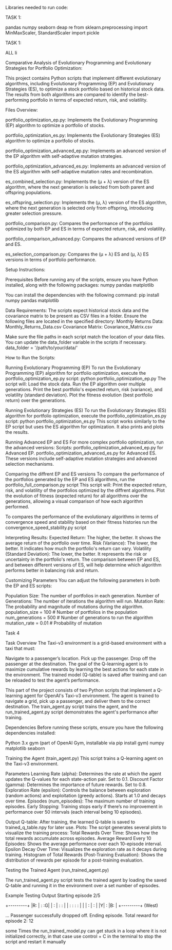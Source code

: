 Libraries needed to run code: 

TASK 1: 

pandas
numpy 
seaborn
deap
re
from sklearn.preprocessing import MinMaxScaler, StandardScaler
import pickle




TASK 1: 

ALL li





Comparative Analysis of Evolutionary Programming and Evolutionary Strategies for Portfolio Optimization:

This project contains Python scripts that implement different evolutionary algorithms, including Evolutionary Programming (EP) and Evolutionary Strategies (ES), to optimize a stock portfolio based on historical stock data. The results from both algorithms are compared to identify the best-performing portfolio in terms of expected return, risk, and volatility.

Files Overview:

portfolio_optimization_ep.py: Implements the Evolutionary Programming (EP) algorithm to optimize a portfolio of stocks.

portfolio_optimization_es.py: Implements the Evolutionary Strategies (ES) algorithm to optimize a portfolio of stocks.

portfolio_optimization_advanced_ep.py: Implements an advanced version of the EP algorithm with self-adaptive mutation strategies.

portfolio_optimization_advanced_es.py: Implements an advanced version of the ES algorithm with self-adaptive mutation rates and recombination.

es_combined_selection.py: Implements the (μ + λ) version of the ES algorithm, where the next generation is selected from both parent and offspring populations.

es_offspring_selection.py: Implements the (μ, λ) version of the ES algorithm, where the next generation is selected only from offspring, introducing greater selection pressure.

portfolio_comparison.py: Compares the performance of the portfolios optimized by both EP and ES in terms of expected return, risk, and volatility.

portfolio_comparison_advanced.py: Compares the advanced versions of EP and ES.

es_selection_comparison.py: Compares the (μ + λ) ES and (μ, λ) ES versions in terms of portfolio performance.

Setup Instructions:

Prerequisites
Before running any of the scripts, ensure you have Python installed, along with the following packages:
numpy
pandas
matplotlib

You can install the dependencies with the following command:
pip install numpy pandas matplotlib

Data Requirements:
The scripts expect historical stock data and the covariance matrix to be present as CSV files in a folder. Ensure the following files are located in the specified directory:
Monthly Returns Data: Monthly_Returns_Data.csv
Covariance Matrix: Covariance_Matrix.csv

Make sure the file paths in each script match the location of your data files. You can update the data_folder variable in the scripts if necessary.
data_folder = '/path/to/your/data/'

How to Run the Scripts:

Running Evolutionary Programming (EP)
To run the Evolutionary Programming (EP) algorithm for portfolio optimization, execute the portfolio_optimization_ep.py script: python portfolio_optimization_ep.py
The script will:
Load the stock data.
Run the EP algorithm over multiple generations.
Print the best portfolio's expected return, risk (variance), and volatility (standard deviation).
Plot the fitness evolution (best portfolio return) over the generations.


Running Evolutionary Strategies (ES)
To run the Evolutionary Strategies (ES) algorithm for portfolio optimization, execute the portfolio_optimization_es.py 
script: python portfolio_optimization_es.py
This script works similarly to the EP script but uses the ES algorithm for optimization. It also prints and plots the results.

Running Advanced EP and ES
For more complex portfolio optimization, run the advanced versions:
Scripts:
portfolio_optimization_advanced_ep.py for Advanced EP.
portfolio_optimization_advanced_es.py for Advanced ES.
These versions include self-adaptive mutation strategies and advanced selection mechanisms.

Comparing the diffrent EP and ES versions
To compare the performance of the portfolios generated by the EP and ES algorithms, run the portfolio_full_comparison.py script
This script will:
Print the expected return, risk, and volatility of the portfolios optimized by the diffrent algorithms.
Plot the evolution of fitness (expected return) for all algorithms over the generations, allowing a visual comparison of how each algorithm performed.

 To compares the performance of the evolutionary algorithms in terms of convergence speed and stability based on their fitness histories
run the convergence_speed_stability.py script


Interpreting Results:
Expected Return: The higher, the better. It shows the average return of the portfolio over time.
Risk (Variance): The lower, the better. It indicates how much the portfolio's return can vary.
Volatility (Standard Deviation): The lower, the better. It represents the risk or uncertainty in the portfolio's return.
The comparison between EP and ES, and between different versions of ES, will help determine which algorithm performs better in balancing risk and return.

Customizing Parameters
You can adjust the following parameters in both the EP and ES scripts:

Population Size: The number of portfolios in each generation.
Number of Generations: The number of iterations the algorithm will run.
Mutation Rate: The probability and magnitude of mutations during the algorithm.
population_size = 100  # Number of portfolios in the population
num_generations = 500  # Number of generations to run the algorithm
mutation_rate = 0.01   # Probability of mutation




Task 4

Task Overview
The Taxi-v3 environment is a grid-based environment with a taxi that must:

Navigate to a passenger’s location.
Pick up the passenger.
Drop off the passenger at the destination.
The goal of the Q-learning agent is to maximize cumulative rewards by learning the best actions for each state in the environment. The trained model (Q-table) is saved after training and can be reloaded to test the agent’s performance.

This part of the project consists of two Python scripts that implement a Q-learning agent for OpenAI's Taxi-v3 environment. The agent is trained to navigate a grid, pick up a passenger, and deliver them to the correct destination. The train_agent.py script trains the agent, and the run_trained_agent.py script demonstrates the agent's performance after training.

Dependencies
Before running these scripts, ensure you have the following dependencies installed:

Python 3.x
gym (part of OpenAI Gym, installable via pip install gym)
numpy
matplotlib
seaborn


Training the Agent (train_agent.py)
This script trains a Q-learning agent on the Taxi-v3 environment.

Parameters
Learning Rate (alpha): Determines the rate at which the agent updates the Q-values for each state-action pair. Set to 0.1.
Discount Factor (gamma): Determines the importance of future rewards. Set to 0.8.
Exploration Rate (epsilon): Controls the balance between exploration (random actions) and exploitation (greedy actions). Starts at 1.0 and decays over time.
Episodes (num_episodes): The maximum number of training episodes.
Early Stopping: Training stops early if there’s no improvement in performance over 50 intervals (each interval being 10 episodes).

Output
Q-table: After training, the learned Q-table is saved to trained_q_table.npy for later use.
Plots: The script generates several plots to visualize the training process:
Total Rewards Over Time: Shows how the total rewards accumulate across episodes.
Average Reward Every 10 Episodes: Shows the average performance over each 10-episode interval.
Epsilon Decay Over Time: Visualizes the exploration rate as it decays during training.
Histogram of Total Rewards (Post-Training Evaluation): Shows the distribution of rewards per episode for a post-training evaluation.


Testing the Trained Agent (run_trained_agent.py)

The run_trained_agent.py script tests the trained agent by loading the saved Q-table and running it in the environment over a set number of episodes.

Example Testing Output
Starting episode 2/5

+---------+
|R: | : :G|
| : | : : |
| : : : : |
| | : | : |
|Y| : |B: |
+---------+
  (West)

...
Passenger successfully dropped off. Ending episode.
Total reward for episode 2: 12

some Times the run_trained_model.py can get stuck in a loop where it is not initialized correctly, in that case use control + C in the terminal to stop the script and restart it manually
